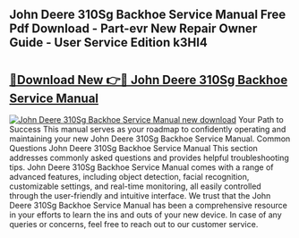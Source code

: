 ## John Deere 310Sg Backhoe Service Manual Free Pdf Download - Part-evr New Repair Owner Guide - User Service Edition k3HI4

# <h2><a href="http://bc94431.oget.top/?id=John+Deere+310Sg+Backhoe+Service+Manual">🔗Download New 👉🔴 John Deere 310Sg Backhoe Service Manual</a></h2>

[![John Deere 310Sg Backhoe Service Manual new download](https://i.imgur.com/5g1atiW.png)](http://bc94431.oget.top/?id=John+Deere+310Sg+Backhoe+Service+Manual)
Your Path to Success This manual serves as your roadmap to confidently operating and maintaining your new John Deere 310Sg Backhoe Service Manual. Common Questions John Deere 310Sg Backhoe Service Manual This section addresses commonly asked questions and provides helpful troubleshooting tips. John Deere 310Sg Backhoe Service Manual comes with a range of advanced features, including object detection, facial recognition, customizable settings, and real-time monitoring, all easily controlled through the user-friendly and intuitive interface. We trust that the John Deere 310Sg Backhoe Service Manual has been a comprehensive resource in your efforts to learn the ins and outs of your new device. In case of any queries or concerns, feel free to reach out to our customer service.
